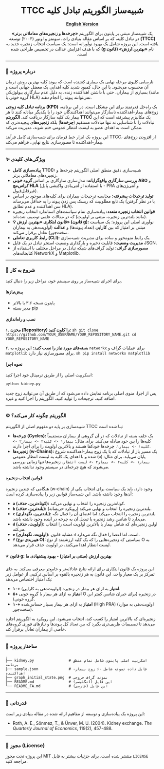 <div dir="rtl" align="center">

# **شبیه‌ساز الگوریتم تبادل کلیه TTCC**

**[English Version](./README.md)**

یک شبیه‌ساز مبتنی بر پایتون برای الگوریتم **«چرخه‌ها و زنجیره‌های معاملاتی برتر» (TTCC)** در تبادل کلیه، که بر اساس مقاله بنیادی راث، سونمز و اونور (۲۰۰۴) توسعه یافته است. این پروژه شامل یک بهبود نوآورانه است: یک سیاست انتخاب زنجیره جدید به نام **«بهترین ارزش» (قانون g)** که با هدف افزایش عدالت در تخصیص طراحی شده است.

</div>

---

### **📖 درباره پروژه**

نارسایی کلیوی مرحله نهایی یک بیماری کشنده است که پیوند کلیه بهترین روش درمان آن محسوب می‌شود. با این حال، کمبود شدید کلیه اهدایی یک معضل جهانی است و بسیاری از بیماران، حتی با داشتن اهداکننده زنده، به دلیل عدم سازگاری بیولوژیکی (مانند گروه خونی یا HLA) نمی‌توانند پیوند را انجام دهند.

**برنامه تبادل کلیه زوجی (KPD)** یک راه‌حل قدرتمند برای این مشکل است. در این برنامه، زوج‌های بیمار-اهداکننده ناسازگار می‌توانند اهداکنندگان خود را با یکدیگر مبادله کنند تا هر بیمار یک کلیه سازگار دریافت کند. **الگوریتم TTCC** یک مکانیزم پیشرفته است که این تبادلات را با شناسایی نه تنها مبادلات مستقیم (**چرخه‌ها**) بلکه **زنجیره‌های** پیچیده‌تری که ممکن است به اهدای عضو به لیست انتظار عمومی ختم شوند، مدیریت می‌کند.

این پروژه یک ابزار خط فرمان برای شبیه‌سازی کامل فرآیند TTCC، از افزودن زوج‌های بیمار-اهداکننده تا مصورسازی نتایج نهایی، فراهم می‌کند.

---

### **✨ ویژگی‌های کلیدی**

- **پیاده‌سازی کامل TTCC:** شبیه‌سازی دقیق منطق اصلی الگوریتم چرخه‌ها و زنجیره‌های معاملاتی برتر.
- **بررسی سازگاری واقع‌گرایانه:** مدل‌سازی سازگاری بر اساس **گروه خونی ABO** و **کراس‌مچ HLA** (با استفاده از آنتی‌بادی واکنشی پانل - PRA و آنتی‌ژن‌های غیرقابل‌قبول).
- **تولید ترجیحات پیشرفته:** محاسبه ترجیحات بیماران برای کلیه‌های موجود بر اساس یک تابع مطلوبیت که ریسک پس زدن پیوند را به حداقل می‌رساند (با در نظر گرفتن سن اهداکننده و عدم تطابق HLA).
- **قوانین انتخاب زنجیره متعدد:** پیاده‌سازی تمام سیاست‌های استاندارد انتخاب زنجیره (مانند بلندترین زنجیره، مبتنی بر اولویت) که در مقالات علمی توصیف شده‌اند.
- **💡 قانون ابتکاری «بهترین ارزش» (قانون g):** نوآوری اصلی این پروژه؛ یک سیاست مبتنی بر امتیاز که بین **کارایی** (تعداد پیوندها) و **عدالت** (اولویت‌دهی به بیماران سخت‌جور) تعادل برقرار می‌کند.
- **رابط کاربری تعاملی (CLI):** یک رابط منومحور و ساده برای مدیریت شبیه‌سازی.
- **مدیریت وضعیت:** قابلیت ذخیره و بارگذاری وضعیت استخر تبادل در یک فایل JSON.
- **مصورسازی گراف:** تولید گراف‌های شبکه تبادل در مراحل مختلف با استفاده از کتابخانه‌های NetworkX و Matplotlib.

---

### **🚀 شروع به کار**

برای اجرای شبیه‌ساز بر روی سیستم خود، مراحل زیر را دنبال کنید.

#### **پیش‌نیازها**

- پایتون نسخه ۳.۶ یا بالاتر
- مدیر بسته pip

#### **نصب و راه‌اندازی**

۱. **مخزن (Repository) را کلون کنید:**
    ```sh
    git clone https://github.com/YOUR_USERNAME/YOUR_REPOSITORY_NAME.git
    cd YOUR_REPOSITORY_NAME
    ```

۲. **بسته‌های مورد نیاز را نصب کنید:**
   این پروژه به `networkx` برای عملیات گراف و `matplotlib` برای مصورسازی نیاز دارد.
    ```sh
    pip install networkx matplotlib
    ```

#### **نحوه اجرا**

اسکریپت اصلی را از طریق ترمینال خود اجرا کنید:
```sh
python kidney.py
```
پس از اجرا، منوی اصلی برنامه نمایش داده می‌شود که از طریق آن می‌توانید زوج جدید اضافه کنید، ترجیحات را تولید کنید، الگوریتم را اجرا کنید و غیره.

---

### **⚙️ الگوریتم چگونه کار می‌کند؟**

شبیه‌سازی بر پایه دو مفهوم اصلی از الگوریتم TTCC بنا شده است:

- **چرخه‌ها (Cycles):** یک حلقه بسته از تبادلات که در آن گروهی از بیماران مستقیماً کلیه‌ها را بین خود مبادله می‌کنند. برای مثال: `بیمار۱ -> کلیه۲ -> بیمار۲ -> کلیه۱ -> بیمار۱`. چرخه‌ها خودکفا هستند و بالاترین اولویت را برای اجرا دارند.
- **زنجیره‌ها (w-Chains):** یک مسیر باز از تبادلات که با یک زوج بیمار-اهداکننده شروع شده و با اهدای یک کلیه به لیست انتظار عمومی (`w`) پایان می‌یابد. برای مثال: `بیمار۱ -> کلیه۲ -> بیمار۲ -> لیست انتظار`. زنجیره‌ها تنها زمانی بررسی می‌شوند که هیچ چرخه‌ای در سیستم وجود نداشته باشد.

#### **قوانین انتخاب زنجیره**

هنگامی که چندین زنجیره (w-chain) وجود دارد، باید یک سیاست برای انتخاب یکی از آن‌ها وجود داشته باشد. این شبیه‌ساز قوانین زیر را پیاده‌سازی کرده است:

- **`a` (کوتاه‌ترین، حذف):** کوتاه‌ترین زنجیره را انتخاب و نهایی می‌کند.
- **`b` (بلندترین، حذف):** بلندترین زنجیره را انتخاب و نهایی می‌کند (رویکرد حریصانه).
- **`c` (بلندترین، نگهداری):** بلندترین زنجیره را انتخاب می‌کند اما اعضای آن را فعال نگه می‌دارد تا شانس رشد زنجیره یا تبدیل آن به چرخه در آینده وجود داشته باشد.
- **`d` (اولویت، حذف):** اولین زنجیره‌ای که شامل بیمار با بالاترین اولویت است را انتخاب می‌کند.
- **`e` (اولویت، نگهداری):** مشابه قانون `d` است، اما اعضا را فعال نگه می‌دارد.
- **`f` (هیبریدی نوع O):** سیاستی که زنجیره‌هایی را که یک کلیه ارزشمند از نوع O به لیست انتظار اهدا می‌کنند، در اولویت حذف قرار می‌دهد.

#### **⭐ قانون g: بهترین ارزش (مبتنی بر امتیاز) - بهبود پیشنهادی ما**

این پروژه یک قانون ابتکاری برای ارائه نتایج عادلانه‌تر و جامع‌تر معرفی می‌کند. به جای تمرکز بر یک معیار واحد، این قانون به هر زنجیره بالقوه بر اساس ترکیبی از عوامل زیر یک امتیاز اختصاص می‌دهد:

- **۱۰+ امتیاز** به ازای هر بیمار در زنجیره (اولویت‌دهی به کارایی).
- **۵+ امتیاز** به ازای هر بیمار با گروه خونی O در زنجیره (برای جبران شانس کمتر این گروه خونی).
- **۱۰+ امتیاز** به ازای هر بیمار بسیار حساس‌شده (High PRA) (اولویت‌دهی به موارد سخت‌جور).

زنجیره‌ای که بالاترین امتیاز را کسب کند، انتخاب می‌شود. این رویکرد به الگوریتم اجازه می‌دهد تا تصمیمات ظریف‌تری بگیرد که بین تعداد کل پیوندها و نیازهای فوری گروه‌های خاصی از بیماران تعادل برقرار کند.

---

### **📂 ساختار پروژه**

```
.
├── kidney.py                # اسکریپت اصلی پایتون شامل تمام منطق برنامه
├── sample.json              # فایل داده نمونه شامل ۶۰ زوج بیمار-اهداکننده
├── graph_initial_state.png  # نمونه گراف خروجی
├── README.md                # این فایل (انگلیسی)
└── README_FA.md             # این فایل (فارسی)
```

---

### **🙏 قدردانی**

این پروژه یک پیاده‌سازی و توسعه از مفاهیم ارائه شده در مقاله بنیادی زیر است:
- Roth, A. E., Sönmez, T., & Ünver, M. U. (2004). Kidney exchange. *The Quarterly Journal of Economics*, 119(2), 457-488.

---

### **📜 مجوز (License)**

این پروژه تحت مجوز MIT منتشر شده است. برای جزئیات بیشتر به فایل `LICENSE` مراجعه کنید.
